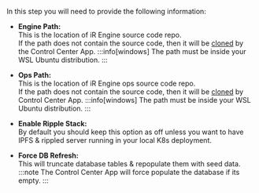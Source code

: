 In this step you will need to provide the following information:

- **Engine Path:**  
  This is the location of iR Engine source code repo.  
  If the path does not contain the source code, then it will be [cloned](https://github.com/EtherealEngine/etherealengine) by the Control Center App.
  :::info[windows]
  The path must be inside your WSL Ubuntu distribution.
  :::

- **Ops Path:**  
  This is the location of iR Engine ops source code repo.  
  If the path does not contain the source code, then it will be [cloned](https://github.com/EtherealEngine/ethereal-engine-ops) by Control Center App.
  :::info[windows]
  The path must be inside your WSL Ubuntu distribution.
  :::

- **Enable Ripple Stack:**  
  By default you should keep this option as off unless you want to have IPFS & rippled server running in your local K8s deployment.

- **Force DB Refresh:**  
  This will truncate database tables & repopulate them with seed data.
  :::note
  The Control Center App will force populate the database if its empty.
  :::
